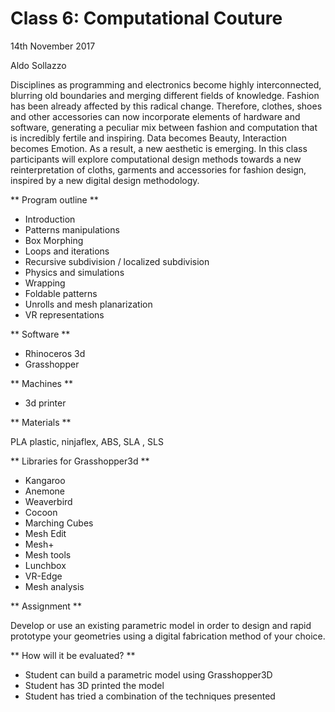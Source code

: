 # Class 6: Computational Couture

14th November 2017

Aldo Sollazzo

Disciplines as programming and electronics become highly interconnected, blurring old boundaries and merging different fields of knowledge. Fashion has been already affected by this radical change. Therefore, clothes, shoes and other accessories can now incorporate elements of hardware and software, generating a peculiar mix between fashion and computation that is incredibly fertile and inspiring. Data becomes Beauty, Interaction becomes Emotion. As a result, a new aesthetic is emerging.
In this class participants will explore computational design methods towards a new reinterpretation of cloths, garments and accessories for fashion design, inspired by a new digital design methodology.

** Program outline **

- Introduction
- Patterns manipulations
- Box Morphing
- Loops and iterations
- Recursive subdivision / localized subdivision
- Physics and simulations
- Wrapping
- Foldable patterns
- Unrolls and mesh planarization
- VR representations

** Software **
- Rhinoceros 3d
- Grasshopper

** Machines **
- 3d printer

** Materials **

PLA plastic, ninjaflex, ABS, SLA , SLS

** Libraries for Grasshopper3d **

- Kangaroo
- Anemone
- Weaverbird
- Cocoon
- Marching Cubes
- Mesh Edit
- Mesh+
- Mesh tools
- Lunchbox
- VR-Edge
- Mesh analysis

** Assignment **

Develop or use an existing parametric model in order to design and rapid prototype your geometries using a digital fabrication method of your choice.

** How will it be evaluated? **

- Student can build a parametric model using Grasshopper3D
- Student has 3D printed the model
- Student has tried a combination of the techniques presented




